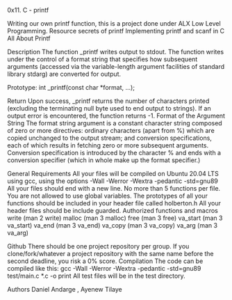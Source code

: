 0x11. C - printf

Writing our own printf function, this is a project done under ALX Low Level Programming. Resource secrets of printf Implementing printf and scanf in C All About Printf

Description The function _printf writes output to stdout. The function writes under the control of a format string that specifies how subsequent arguments (accessed via the variable-length argument facilities of standard library stdarg) are converted for output.

Prototype: int _printf(const char *format, ...);

Return Upon success, _printf returns the number of characters printed (excluding the terminating null byte used to end output to strings). If an output error is encountered, the function returns -1. Format of the Argument String The format string argument is a constant character string composed of zero or more directives: ordinary characters (apart from %) which are copied unchanged to the output stream; and conversion specifications, each of which results in fetching zero or more subsequent arguments. Conversion specification is introduced by the character % and ends with a conversion specifier (which in whole make up the format specifier.)

General Requirements
All your files will be compiled on Ubuntu 20.04 LTS using gcc, using the options -Wall -Werror -Wextra -pedantic -std=gnu89 All your files should end with a new line. No more than 5 functions per file. You are not allowed to use global variables. The prototypes of all your functions should be included in your header file called holberton.h All your header files should be include guarded. Authorized functions and macros write (man 2 write) malloc (man 3 malloc) free (man 3 free) va_start (man 3 va_start) va_end (man 3 va_end) va_copy (man 3 va_copy) va_arg (man 3 va_arg)

Github
There should be one project repository per group. If you clone/fork/whatever a project repository with the same name before the second deadline, you risk a 0% score. Compilation The code can be compiled like this: gcc -Wall -Werror -Wextra -pedantic -std=gnu89 test/main.c *.c -o print All test files will be in the test directory.

Authors Daniel Andarge , Ayenew Tilaye

